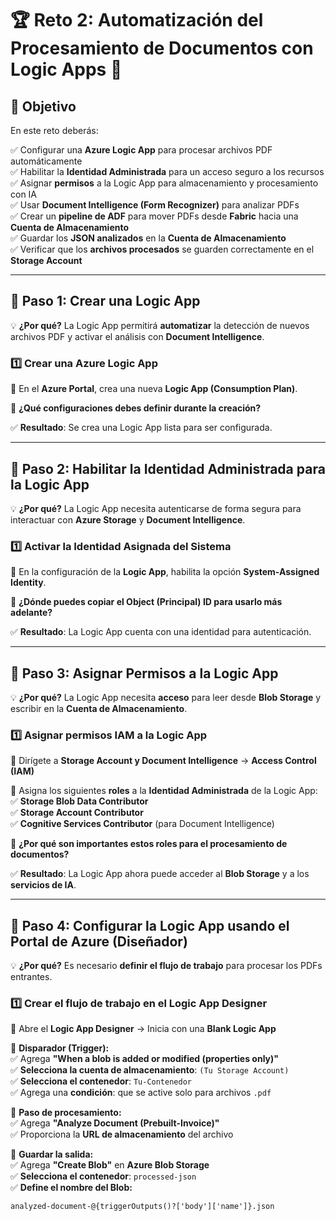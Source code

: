 # 🏆 Reto 2: Automatización del Procesamiento de Documentos con Logic Apps 🚀  

## 📖 Objetivo  

En este reto deberás:  

✅ Configurar una **Azure Logic App** para procesar archivos PDF automáticamente  
✅ Habilitar la **Identidad Administrada** para un acceso seguro a los recursos  
✅ Asignar **permisos** a la Logic App para almacenamiento y procesamiento con IA  
✅ Usar **Document Intelligence (Form Recognizer)** para analizar PDFs  
✅ Crear un **pipeline de ADF** para mover PDFs desde **Fabric** hacia una **Cuenta de Almacenamiento**  
✅ Guardar los **JSON analizados** en la **Cuenta de Almacenamiento**  
✅ Verificar que los **archivos procesados** se guarden correctamente en el **Storage Account**  

---

## 🚀 Paso 1: Crear una Logic App  

💡 **¿Por qué?** La Logic App permitirá **automatizar** la detección de nuevos archivos PDF y activar el análisis con **Document Intelligence**.  

### 1️⃣ Crear una Azure Logic App  
🔹 En el **Azure Portal**, crea una nueva **Logic App (Consumption Plan)**.  

🔹 **¿Qué configuraciones debes definir durante la creación?**  

✅ **Resultado**: Se crea una Logic App lista para ser configurada.  

---

## 🚀 Paso 2: Habilitar la Identidad Administrada para la Logic App  

💡 **¿Por qué?** La Logic App necesita autenticarse de forma segura para interactuar con **Azure Storage** y **Document Intelligence**.  

### 1️⃣ Activar la Identidad Asignada del Sistema  
🔹 En la configuración de la **Logic App**, habilita la opción **System-Assigned Identity**.  

🔹 **¿Dónde puedes copiar el Object (Principal) ID para usarlo más adelante?**  

✅ **Resultado**: La Logic App cuenta con una identidad para autenticación.  

---

## 🚀 Paso 3: Asignar Permisos a la Logic App  

💡 **¿Por qué?** La Logic App necesita **acceso** para leer desde **Blob Storage** y escribir en la **Cuenta de Almacenamiento**.  

### 1️⃣ Asignar permisos IAM a la Logic App  
🔹 Dirígete a **Storage Account y Document Intelligence** → **Access Control (IAM)**  

🔹 Asigna los siguientes **roles** a la **Identidad Administrada** de la Logic App:  
✅ **Storage Blob Data Contributor**  
✅ **Storage Account Contributor**  
✅ **Cognitive Services Contributor** (para Document Intelligence)  

🔹 **¿Por qué son importantes estos roles para el procesamiento de documentos?**  

✅ **Resultado**: La Logic App ahora puede acceder al **Blob Storage** y a los **servicios de IA**.  

---

## 🚀 Paso 4: Configurar la Logic App usando el Portal de Azure (Diseñador)  

💡 **¿Por qué?** Es necesario **definir el flujo de trabajo** para procesar los PDFs entrantes.  

### 1️⃣ Crear el flujo de trabajo en el Logic App Designer  
🔹 Abre el **Logic App Designer** → Inicia con una **Blank Logic App**  

🔹 **Disparador (Trigger):**  
✅ Agrega **"When a blob is added or modified (properties only)"**  
✅ **Selecciona la cuenta de almacenamiento**: `(Tu Storage Account)`  
✅ **Selecciona el contenedor**: `Tu-Contenedor`  
✅ Agrega una **condición**: que se active solo para archivos `.pdf`  

🔹 **Paso de procesamiento:**  
✅ Agrega **"Analyze Document (Prebuilt-Invoice)"**  
✅ Proporciona la **URL de almacenamiento** del archivo  

🔹 **Guardar la salida:**  
✅ Agrega **"Create Blob"** en **Azure Blob Storage**  
✅ **Selecciona el contenedor**: `processed-json`  
✅ **Define el nombre del Blob:**  

```plaintext
analyzed-document-@{triggerOutputs()?['body']['name']}.json

